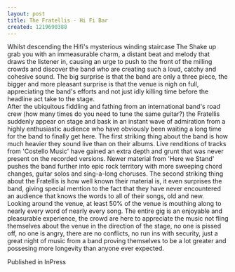 ```yaml
---
layout: post
title: The Fratellis - Hi Fi Bar
created: 1219690388
---
```

Whilst descending the Hifi's mysterious winding staircase The Shake up grab you with an immeasurable charm, a distant beat and melody that draws the listener in, causing an urge to push to the front of the milling crowds and discover the band who are creating such a loud, catchy and cohesive sound. The big surprise is that the band are only a three piece, the bigger and more pleasant surprise is that the venue is nigh on full, appreciating the band's efforts and not just idly killing time before the headline act take to the stage.<br>After the ubiquitous fiddling and fathing from an international band's road crew (how many times do you need to tune the same guitar?) the Fratellis suddenly appear on stage and bask in an instant wave of admiration from a highly enthusiastic audience who have obviously been waiting a long time for the band to finally get here. The first striking thing about the band is how much heavier they sound live than on their albums. Live renditions of tracks from 'Costello Music' have gained an extra depth and grunt that was never present on the recorded versions. Newer material from 'Here we Stand' pushes the band further into epic rock territory with more sweeping chord changes, guitar solos and sing-a-long choruses. The second striking thing about the Fratellis is how well known their material is, it even surprises the band, giving special mention to the fact that they have never encountered an audience that knows the words to all of their songs, old and new. Looking around the venue, at least 50% of the venue is mouthing along to nearly every word of nearly every song. The entire gig is an enjoyable and pleasurable experience, the crowd are here to appreciate the music not fling themselves about the venue in the direction of the stage, no one is pissed off, no one is angry, there are no conflicts, no run ins with security, just a great night of music from a band proving themselves to be a lot greater and possesing more longevity than anyone ever expected.
<p>Published in InPress</p>
